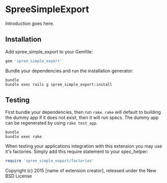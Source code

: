 SpreeSimpleExport
=================

Introduction goes here.

Installation
------------

Add spree_simple_export to your Gemfile:

```ruby
gem 'spree_simple_export'
```

Bundle your dependencies and run the installation generator:

```shell
bundle
bundle exec rails g spree_simple_export:install
```

Testing
-------

First bundle your dependencies, then run `rake`. `rake` will default to building the dummy app if it does not exist, then it will run specs. The dummy app can be regenerated by using `rake test_app`.

```shell
bundle
bundle exec rake
```

When testing your applications integration with this extension you may use it's factories.
Simply add this require statement to your spec_helper:

```ruby
require 'spree_simple_export/factories'
```

Copyright (c) 2015 [name of extension creator], released under the New BSD License
